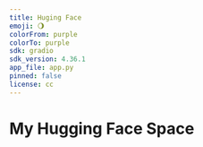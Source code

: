 ```yaml
---
title: Huging Face
emoji: 🌖
colorFrom: purple
colorTo: purple
sdk: gradio
sdk_version: 4.36.1
app_file: app.py
pinned: false
license: cc
---
```

# My Hugging Face Space
